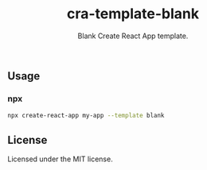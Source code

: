 <div align="center">
  <h1>cra-template-blank</h1>
  <p>Blank Create React App template.</p>
</div>

<br />

## Usage

### npx

```sh
npx create-react-app my-app --template blank
```

## License

Licensed under the MIT license.